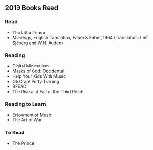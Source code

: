 ## 2019 Books Read  

 ### Read  
  - The Little Prince  
  - *Markings,* English translation, Faber & Faber, 1964 (Translators: Leif Sjöberg and W.H. Auden)    

 ### Reading   
  - Digital Minimalism  
  - Masks of God: Occidental    
  - Help Your Kids With Music  
  - Oh Crap! Potty Training  
  - BREAD  
  - The Rise and Fall of the Third Reich  

  ### Reading to Learn    
 - Enjoyment of Music  
 - The Art of War  

  ### To Read
   - The Prince  
